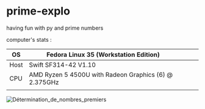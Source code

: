 # prime-explo

having fun with py and prime numbers

computer's stats :

| OS   | Fedora Linux 35 (Workstation Edition)                 |   |   |   |
|------|-------------------------------------------------------|---|---|---|
| Host | Swift SF314-42 V1.10                                  |   |   |   |
| CPU  | AMD Ryzen 5 4500U with Radeon Graphics (6) @ 2.375GHz |   |   |   |
|      |                                                       |   |   |   |

![Détermination_de_nombres_premiers](https://user-images.githubusercontent.com/48366000/155843267-4ebd204d-59f0-4ace-b59b-ea5d0c314ccb.png)
